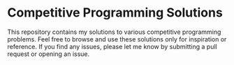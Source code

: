 # Competitive Programming Solutions

This repository contains my solutions to various competitive programming problems. Feel free to browse and use these solutions only for inspiration or reference. If you find any issues, please let me know by submitting a pull request or opening an issue.





